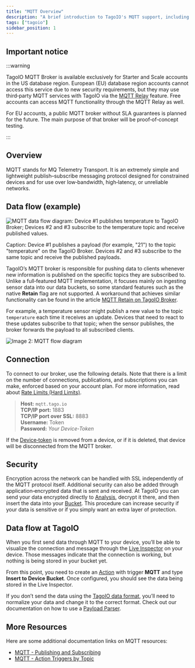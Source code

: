 ```yaml
---
title: "MQTT Overview"
description: "A brief introduction to TagoIO's MQTT support, including availability restrictions, an overview of the MQTT protocol, and a diagram showing data flow between devices and the TagoIO MQTT broker."
tags: ["tagoio"]
sidebar_position: 1
---
```


## Important notice

:::warning

TagoIO MQTT Broker is available exclusively for Starter and Scale accounts in
the US database region. European (EU) database region accounts cannot access
this service due to new security requirements, but they may use third‑party MQTT
services with TagoIO via the
[MQTT Relay](/docs/tagoio/integrations/networks/mqtt/connecting-your-mqtt-broker-to-tagoio.md)
feature. Free accounts can access MQTT functionality through the MQTT Relay as
well.

For EU accounts, a public MQTT broker without SLA guarantees is planned for the
future. The main purpose of that broker will be proof‑of‑concept testing.

:::

## Overview

MQTT stands for MQ Telemetry Transport. It is an extremely simple and
lightweight publish–subscribe messaging protocol designed for constrained
devices and for use over low‑bandwidth, high‑latency, or unreliable networks.

## Data flow (example)

![MQTT data flow diagram: Device #1 publishes temperature to TagoIO Broker; Devices #2 and #3 subscribe to the temperature topic and receive published values.](/docs_imagem/tagoio/mqtt-3.png)

Caption: Device #1 publishes a payload (for example, "21") to the topic
"temperature" on the TagoIO Broker. Devices #2 and #3 subscribe to the same
topic and receive the published payloads.

TagoIO’s MQTT broker is responsible for pushing data to clients whenever new
information is published on the specific topics they are subscribed to. Unlike a
full‑featured MQTT implementation, it focuses mainly on ingesting sensor data
into our data buckets, so some standard features such as the native **Retain**
flag are not supported. A workaround that achieves similar functionality can be
found in the article
[MQTT Retain on TagoIO Broker](/docs/tagoio/integrations/networks/mqtt/connecting-your-mqtt-broker-to-tagoio.md).

For example, a temperature sensor might publish a new value to the topic
`temperature` each time it receives an update. Devices that need to react to
these updates subscribe to that topic; when the sensor publishes, the broker
forwards the payload to all subscribed clients.

![Image 2: MQTT flow diagram](/docs_imagem/tagoio/external-0d4c4dd6.png)

## Connection

To connect to our broker, use the following details. Note that there is a limit
on the number of connections, publications, and subscriptions you can make,
enforced based on your account plan. For more information, read about
[Rate Limits (Hard Limits)](/docs/tagoio/profiles/services/rate-limits-hard-limits.md).

> **Host:** `mqtt.tago.io`\
> **TCP/IP port:** 1883\
> **TCP/IP port over SSL:** 8883\
> **Username:** Token\
> **Password:** _Your Device‑Token_

If the [Device‑token](/docs/tagoio/devices/device-token.md) is removed from a
device, or if it is deleted, that device will be disconnected from the MQTT
broker.

## Security

Encryption across the network can be handled with SSL independently of the MQTT
protocol itself. Additional security can also be added through
application‑encrypted data that is sent and received. At TagoIO you can send
your data encrypted directly to [Analysis](/docs/tagoio/analysis/index.md), decrypt it
there, and then insert the data into your [Bucket](/docs/tagoio/devices/index.md). This
procedure can increase security if your data is sensitive or if you simply want
an extra layer of protection.

## Data flow at TagoIO

When you first send data through MQTT to your device, you’ll be able to
visualize the connection and message through the
[Live Inspector](/docs/tagoio/devices/live-inspector.md) on your device. Those
messages indicate that the connection is working, but nothing is being stored in
your bucket yet.

From this point, you need to create an [Action](/docs/tagoio/actions/index.md) with
trigger **MQTT** and type **Insert to Device Bucket**. Once configured, you
should see the data being stored in the Live Inspector.

If you don’t send the data using the
[TagoIO data format](/docs/tagoio/devices/sending-data.md), you’ll need to
normalize your data and change it to the correct format. Check out our
documentation on how to use a
[Payload Parser](/docs/tagocore/resources/device/payload-parser.md).

## More Resources

Here are some additional documentation links on MQTT resources:

- [MQTT - Publishing and Subscribing](/docs/tagoio/integrations/networks/mqtt/mqtt-publishing-and-subscribing.md)
- [MQTT - Action Triggers by Topic](/docs/tagoio/actions/trigger-by-mqtt-topic.md)
